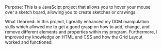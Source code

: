 Purpose: This is a JavaScipt project that allows you to hover your mouse over a sketch board, allowing you to create sketches or drawings.

What I learned:
In this project, I greatly enhanced my DOM manipulation skills which allowed me to get a good grasp on how to add, change, and remove different elements and properties within my program. Furthermore, I improved my knowledge on HTML and CSS and how the Grid Layout worked and functioned.
